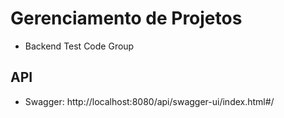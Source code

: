 # Gerenciamento de Projetos

* Backend Test Code Group

## API

* Swagger: http://localhost:8080/api/swagger-ui/index.html#/
